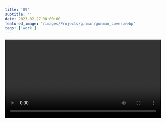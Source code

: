 ```yaml
---
title: '09'
subtitle: ''
date: 2023-02-27 00:00:00
featured_image: '/images/Projects/gunman/gunman_cover.webp'
tags: ['work']
---
```


<div class="video-wrap">
	<video controls width="100%">
		<source src="/videos/gunman.mp4"
				type="video/mp4">
		Your browser doesn't support video. Pity!
	</video>
</div>